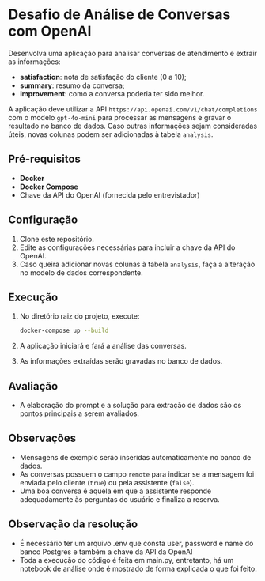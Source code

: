 # Desafio de Análise de Conversas com OpenAI

Desenvolva uma aplicação para analisar conversas de atendimento e extrair as informações:
- **satisfaction**: nota de satisfação do cliente (0 a 10);
- **summary**: resumo da conversa;
- **improvement**: como a conversa poderia ter sido melhor.

A aplicação deve utilizar a API `https://api.openai.com/v1/chat/completions` com o modelo `gpt-4o-mini` para processar as mensagens e gravar o resultado no banco de dados. Caso outras informações sejam consideradas úteis, novas colunas podem ser adicionadas à tabela `analysis`.

## Pré-requisitos

- **Docker**  
- **Docker Compose**  
- Chave da API do OpenAI (fornecida pelo entrevistador)

## Configuração

1. Clone este repositório.
2. Edite as configurações necessárias para incluir a chave da API do OpenAI.
3. Caso queira adicionar novas colunas à tabela `analysis`, faça a alteração no modelo de dados correspondente.

## Execução

1. No diretório raiz do projeto, execute:
   ```bash
   docker-compose up --build
   ```
2. A aplicação iniciará e fará a análise das conversas.

3. As informações extraídas serão gravadas no banco de dados.

## Avaliação
- A elaboração do prompt e a solução para extração de dados são os pontos principais a serem avaliados.

## Observações

- Mensagens de exemplo serão inseridas automaticamente no banco de dados.
- As conversas possuem o campo `remote` para indicar se a mensagem foi enviada pelo cliente (`true`) ou pela assistente (`false`).
- Uma boa conversa é aquela em que a assistente responde adequadamente às perguntas do usuário e finaliza a reserva.  

## Observação da resolução

- É necessário ter um arquivo .env que consta user, password e name do banco Postgres e também a chave da API da OpenAI
- Toda a execução do código é feita em main.py, entretanto, há um notebook de análise onde é mostrado de forma explicada o que foi feito.






